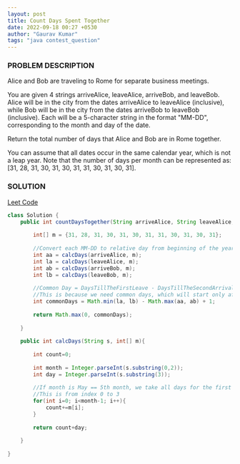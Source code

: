 ```yaml
---
layout: post
title: Count Days Spent Together
date: 2022-09-18 00:27 +0530
author: "Gaurav Kumar"
tags: "java contest_question"
---
```


### PROBLEM DESCRIPTION

Alice and Bob are traveling to Rome for separate business meetings.

You are given 4 strings arriveAlice, leaveAlice, arriveBob, and leaveBob. Alice will be in the city from the dates arriveAlice to leaveAlice (inclusive), while Bob will be in the city from the dates arriveBob to leaveBob (inclusive). Each will be a 5-character string in the format "MM-DD", corresponding to the month and day of the date.

Return the total number of days that Alice and Bob are in Rome together.

You can assume that all dates occur in the same calendar year, which is not a leap year. Note that the number of days per month can be represented as: [31, 28, 31, 30, 31, 30, 31, 31, 30, 31, 30, 31].

### SOLUTION

[Leet Code](https://leetcode.com/problems/count-days-spent-together/)

```java
class Solution {
    public int countDaysTogether(String arriveAlice, String leaveAlice, String arriveBob, String leaveBob) {
        
        int[] m = {31, 28, 31, 30, 31, 30, 31, 31, 30, 31, 30, 31};
        
        //Convert each MM-DD to relative day from beginning of the year. 
        int aa = calcDays(arriveAlice, m);
        int la = calcDays(leaveAlice, m);
        int ab = calcDays(arriveBob, m);
        int lb = calcDays(leaveBob, m);
        
        //Common Day = DaysTillTheFirstLeave - DaysTillTheSecondArrival + 1 
        //This is because we need common days, which will start only after 2nd person starts and end when any person leaves
        int commonDays = Math.min(la, lb) - Math.max(aa, ab) + 1;
        
        return Math.max(0, commonDays);
        
    }
    
    public int calcDays(String s, int[] m){
        
        int count=0;
        
        int month = Integer.parseInt(s.substring(0,2));
        int day = Integer.parseInt(s.substring(3));
        
        //If month is May == 5th month, we take all days for the first 4 months
        //This is from index 0 to 3
        for(int i=0; i<month-1; i++){
            count+=m[i];
        }
        
        return count+day;
        
    }
    
}
```
